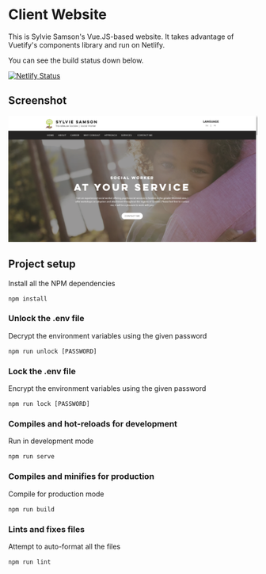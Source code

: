 # Client Website

This is Sylvie Samson's Vue.JS-based website. It takes advantage of
Vuetify's components library and run on Netlify.

You can see the build status down below.

[![Netlify Status](https://api.netlify.com/api/v1/badges/669ffd11-6eb1-417b-819d-90d2e4d7376b/deploy-status)](https://app.netlify.com/sites/sylviesamson/deploys)

## Screenshot

![Website Screenshot](./screenshot.png "Website Screenshot")

## Project setup
Install all the NPM dependencies
```
npm install
```

### Unlock the .env file
Decrypt the environment variables using the given password
```
npm run unlock [PASSWORD]
```

### Lock the .env file
Encrypt the environment variables using the given password
```
npm run lock [PASSWORD]
```

### Compiles and hot-reloads for development
Run in development mode
```
npm run serve
```

### Compiles and minifies for production
Compile for production mode
```
npm run build
```

### Lints and fixes files
Attempt to auto-format all the files
```
npm run lint
```

